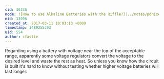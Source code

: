 ```yaml
---
cid: 16336
node: ![How to use Alkaline Batteries with the Riffle?](../notes/pdhixenbaugh/03-09-2017/how-to-use-alkaline-batteries-with-the-riffle)
nid: 13996
created_at: 2017-03-11 18:03:13 +0000
timestamp: 1489255393
uid: 554
author: cfastie
---
```


Regarding using a battery with voltage near the top of the acceptable range, apparently some voltage regulators convert the voltage to the desired level and waste the rest as heat. So unless you know how the circuit is built it's hard to know without testing whether higher voltage batteries will last longer.